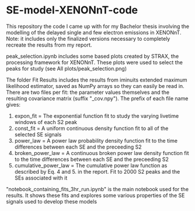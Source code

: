 # SE-model-XENONnT-code
This repository the code I came up with for my Bachelor thesis involving the modelling of the delayed single and few electron emissions in XENONnT. Note: it includes only the finalized versions necessary to completely recreate the results from my report. 

peak_selection.ipynb includes some based plots created by STRAX, the processing framework for XENONnT. These plots were used to select the peaks for study (see All plots/peak_selection.png)

The folder Fit Results includes the results from iminuits extended maximum likelihood estimator, saved as NumPy arrays so they can easily be read in. There are two files per fit: the parameter values themselves and the resulting covariance matrix (suffix "_cov.npy"). The prefix of each file name gives:
1. expon_fit = The exponential function fit to study the varying livetime windows of each S2 peak
2. const_fit = A uniform continuous density function fit to all of the selected SE signals
3. power_law = A power law probability density function fit to the time differences between each SE and the preceeding S2
4. broken_power_law = A continuous broken power law density function fit to the time differences between each SE and the preceeding S2
5. cumulative_power_law = The cumulative power law function as described by Eq. 4 and 5. in the report. Fit to 2000 S2 peaks and the SEs associated with it

"notebook_containing_fits_3hr_run.ipynb" is the main notebook used for the results. It shows these fits and explores some various properties of the SE signals used to develop these models
